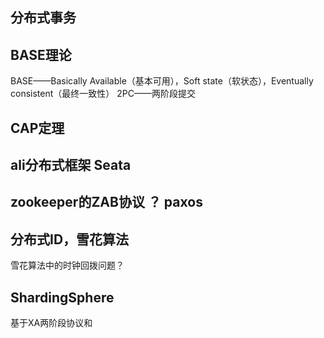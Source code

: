 


## 分布式事务



## BASE理论


BASE——Basically Available（基本可用），Soft state（软状态），Eventually consistent（最终一致性）
2PC——两阶段提交



## CAP定理




## ali分布式框架 Seata 





## zookeeper的ZAB协议 ？  paxos


## 分布式ID，雪花算法

雪花算法中的时钟回拨问题？


## ShardingSphere

基于XA两阶段协议和